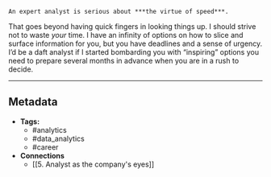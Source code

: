 ```ad-check
An expert analyst is serious about ***the virtue of speed***. 
```

That goes beyond having quick fingers in looking things up. I should strive not to waste _your_ time. I have an infinity of options on how to slice and surface information for you, but you have deadlines and a sense of urgency. I’d be a daft analyst if I started bombarding you with “inspiring” options you need to prepare several months in advance when you are in a rush to decide.

---

## Metadata

- **Tags:**
	- #analytics
	- #data_analytics
	- #career 
- **Connections**
	- [[5. Analyst as the company's eyes]]